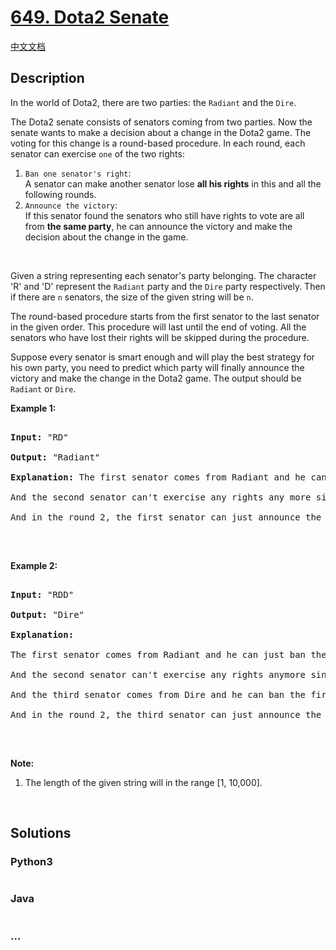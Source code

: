 # [649. Dota2 Senate](https://leetcode.com/problems/dota2-senate)

[中文文档](/solution/0600-0699/0649.Dota2%20Senate/README.md)

## Description

<p>In the world of Dota2, there are two parties: the <code>Radiant</code> and the <code>Dire</code>.</p>

<p>The Dota2 senate consists of senators coming from two parties. Now the senate wants to make a decision about a change in the Dota2 game. The voting for this change is a round-based procedure. In each round, each senator can exercise <code>one</code> of the two rights:</p>

<ol>
    <li><code>Ban one senator&#39;s right</code>:<br />
    A senator can make another senator lose <b>all his rights</b> in this and all the following rounds.</li>
    <li><code>Announce the victory</code>:<br />
    If this senator found the senators who still have rights to vote are all from <b>the same party</b>, he can announce the victory and make the decision about the change in the game.</li>
</ol>

<p>&nbsp;</p>

<p>Given a string representing each senator&#39;s party belonging. The character &#39;R&#39; and &#39;D&#39; represent the <code>Radiant</code> party and the <code>Dire</code> party respectively. Then if there are <code>n</code> senators, the size of the given string will be <code>n</code>.</p>

<p>The round-based procedure starts from the first senator to the last senator in the given order. This procedure will last until the end of voting. All the senators who have lost their rights will be skipped during the procedure.</p>

<p>Suppose every senator is smart enough and will play the best strategy for his own party, you need to predict which party will finally announce the victory and make the change in the Dota2 game. The output should be <code>Radiant</code> or <code>Dire</code>.</p>

<p><b>Example 1:</b></p>

<pre>

<b>Input:</b> &quot;RD&quot;

<b>Output:</b> &quot;Radiant&quot;

<b>Explanation:</b> The first senator comes from Radiant and he can just ban the next senator&#39;s right in the round 1. 

And the second senator can&#39;t exercise any rights any more since his right has been banned. 

And in the round 2, the first senator can just announce the victory since he is the only guy in the senate who can vote.

</pre>

<p>&nbsp;</p>

<p><b>Example 2:</b></p>

<pre>

<b>Input:</b> &quot;RDD&quot;

<b>Output:</b> &quot;Dire&quot;

<b>Explanation:</b> 

The first senator comes from Radiant and he can just ban the next senator&#39;s right in the round 1. 

And the second senator can&#39;t exercise any rights anymore since his right has been banned. 

And the third senator comes from Dire and he can ban the first senator&#39;s right in the round 1. 

And in the round 2, the third senator can just announce the victory since he is the only guy in the senate who can vote.

</pre>

<p>&nbsp;</p>

<p><b>Note:</b></p>

<ol>
    <li>The length of the given string will in the range [1, 10,000].</li>
</ol>

<p>&nbsp;</p>

## Solutions

<!-- tabs:start -->

### **Python3**

```python

```

### **Java**

```java

```

### **...**

```

```

<!-- tabs:end -->
